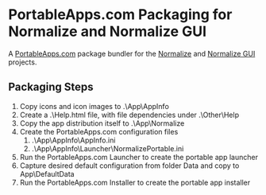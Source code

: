 # PortableApps.com Packaging for Normalize and Normalize GUI
A [PortableApps.com](https://portableapps.com/) package bundler for the [Normalize](https://github.com/mesheets/NormalizeCLI) and [Normalize GUI](https://github.com/mesheets/NormalizeGUI) projects.

## Packaging Steps
1. Copy icons and icon images to .\App\AppInfo
2. Create a .\Help.html file, with file dependencies under .\Other\Help
3. Copy the app distribution itself to .\App\Normalize
4. Create the PortableApps.com configuration files
   1. .\App\AppInfo\AppInfo.ini
   2. .\App\AppInfo\Launcher\NormalizePortable.ini
5. Run the PortableApps.com Launcher to create the portable app launcher
6. Capture desired default configuration from folder Data and copy to App\DefaultData
7. Run the PortableApps.com Installer to create the portable app installer
